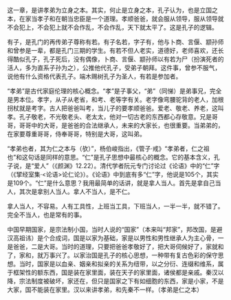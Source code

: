 这一章，是讲孝弟为立身之本。其实，何止是立身之本，孔子认为，也是立国之本，在家当孝子和在朝当忠臣是一个道理。孝顺爸爸，就会服从领导，服从领导就不会犯上，不会犯上就不会作乱，不会作乱，天下就太平了。这是孔子的逻辑。

有子，是孔门的再传弟子尊称有若。有子名若，字子有，他与卜商、言偃、颛孙师和曾参是一辈，都是孔门三期的学生。有若不但人老实，道德好，老师喜欢，还长得酷似孔子，孔子死后，没有偶像，卜商、言偃、颛孙师以有若为尸（扮演死者的活人，多为直系子孙为之），公推他代孔子，受弟子朝拜。这件事，曾参不服气，说他有什么资格代表孔子。端木赐树孔子为圣人，有若是参加者。

“孝弟”是古代家庭伦理的核心概念。“孝”是子事父，“弟”（同悌）是弟事兄，完全是男本位。孝字，从子从老省，和考、老等字有关。老字像弯腰驼背的老人，加根拐杖就是考字。古人把爸爸叫考，当儿子的要孝顺爸爸。爱老、敬老、养老，这叫孝。孔子敬老，不光敬老头、老太太，他对一切古老的东西都心存敬意。兄是哥哥，哥哥中的大哥，是爸爸的合法继承人，未来的大家长，也很重要。当弟弟的，在家要尊重哥哥，侍奉哥哥，特别是大哥，这叫弟。

“孝弟也者，其为仁之本与（欤）”，杨伯峻指出，《管子·戒》“孝弟者，仁之祖也”和这句话是同样的意思。“仁”是孔子思想中最核心的概念。它的基本含义，孔子说，是“爱人”（《颜渊》12.22）。清代学者阮元专门讨论过《论语》中的“仁”字（《揅经室集·<论语>论仁论》）。《论语》中到底有多“仁”字，他说是105个，其实是109个。“仁”是什么意思？我用最简单的话讲，就是拿人当人。首先是拿自己当人，其次是拿别人当人。拿人不当人，是不仁。

拿人当人，不容易。人有工具性，上班当工具，下班当人，一半一半，就不错了。完全不当人，也是常有的事。

中国早期国家，是宗法制小国，当时人说的“国家”（本来叫“邦家”，邦改国，是避汉高祖讳）是个合成词，国是以家为基础，家是以男性和男性继承人为主心骨，一是爸爸，二是大哥。当时的道理，只要把爸爸孝敬好了，把大哥伺候好了，家就和了，家和，就万事兴了。以家治国是孔子的核心思想，一种带有复古色彩的保守思想。当时，国家是以血亲、姻亲和拟亲的关系为纽带，以之分衍、连缀和维系，属于框架性的额东西，国是装在家里面，装在天子的家里面，诸侯都是亲戚。秦汉以降，宗法制度被破坏，家还在，但只是国家之下有如细胞的东西，家是小家，不是大家，国不能装在家里。汉以来讲孝弟，和先秦不一样。（孝弟是仁之本）

